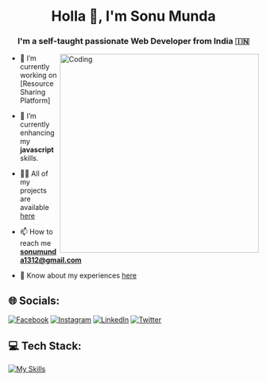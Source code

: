 
<h1 align="center">Holla 👋, I'm Sonu Munda</h1>
<h3 align="center">I'm a self-taught passionate Web Developer from India 🇮🇳</h3>
<img align="right" alt="Coding" width="400" src="https://miro.medium.com/v2/resize:fit:828/0*7Q3yvSIv_t0ioJ-Z.gif">

- 🔭 I’m currently working on [Resource Sharing Platform]

- 🌱 I’m currently enhancing my **javascript** skills.

- 👨‍💻 All of my projects are available [here](https://github.com/SonuMunda)[](url)


- 📫 How to reach me **sonumunda1312@gmail.com**

- 📄 Know about my experiences [here](https://sonumunda.github.io/SonuMunda-Portfolio/)

## 🌐 Socials:
[![Facebook](https://img.icons8.com/ios-filled/50/facebook--v1.png)](https://www.facebook.com/sonu.m.75685) 
[![Instagram](https://skillicons.dev/icons?i=instagram)](https://www.instagram.com/sonumunda_/) 
[![LinkedIn](https://skillicons.dev/icons?i=linkedin)](https://www.linkedin.com/in/sonu-munda-b8806b21a/) 
[![Twitter](https://skillicons.dev/icons?i=twitter)](https://twitter.com/SonuMunda_) 

## 💻 Tech Stack:

[![My Skills](https://skillicons.dev/icons?i=html,css,javascript,react,redux,tailwind,nodejs,express,mongodb,git,canva)](https://skillicons.dev)
          

